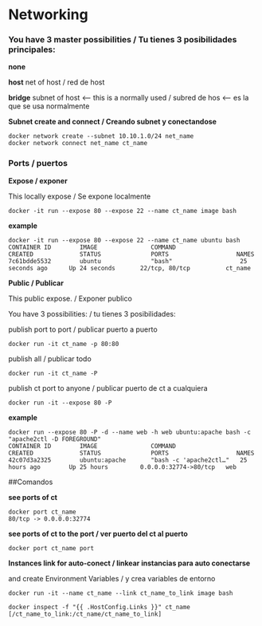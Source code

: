# Networking

### You have 3 master possibilities / Tu tienes 3 posibilidades principales:

**none** 

**host** net of host / red de host

**bridge** subnet of host <-- this is a normally used / subred de hos <-- es la que se usa normalmente


**Subnet create and connect / Creando subnet y conectandose**

```
docker network create --subnet 10.10.1.0/24 net_name
docker network connect net_name ct_name
```

### Ports / puertos

**Expose / exponer**

This locally expose / Se expone localmente

```docker -it run --expose 80 --expose 22 --name ct_name image bash```

**example**

```
docker -it run --expose 80 --expose 22 --name ct_name ubuntu bash
CONTAINER ID        IMAGE               COMMAND                  CREATED             STATUS              PORTS                   NAMES
7c61bdde5532        ubuntu              "bash"                   25 seconds ago      Up 24 seconds       22/tcp, 80/tcp          ct_name
```

**Public / Publicar**

This public expose. / Exponer publico

You have 3 possibilities: / tu tienes 3 posibilidades:

publish port to port / publicar puerto a puerto

```docker run -it ct_name -p 80:80```

publish all / publicar todo

```docker run -it ct_name -P```

publish ct port to anyone / publicar puerto de ct a cualquiera

```docker run -it --expose 80 -P```

**example**

```
docker run --expose 80 -P -d --name web -h web ubuntu:apache bash -c "apache2ctl -D FOREGROUND"
CONTAINER ID        IMAGE               COMMAND                  CREATED             STATUS              PORTS                   NAMES
42c07d3a2325        ubuntu:apache       "bash -c 'apache2ctl…"   25 hours ago        Up 25 hours         0.0.0.0:32774->80/tcp   web
```
##Comandos

**see ports of ct**

```
docker port ct_name
80/tcp -> 0.0.0.0:32774
```

**see ports of ct to the port / ver puerto del ct al puerto**

```docker port ct_name port```

**Instances link for auto-conect / linkear instancias para auto conectarse**

and create Environment Variables / y crea variables de entorno

```
docker run -it --name ct_name --link ct_name_to_link image bash

docker inspect -f "{{ .HostConfig.Links }}" ct_name
[/ct_name_to_link:/ct_name/ct_name_to_link]
```



